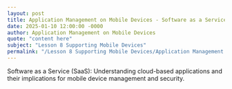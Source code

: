 ```yaml
---
layout: post
title: Application Management on Mobile Devices - Software as a Service SaaS
date: 2025-01-10 12:00:00 -0000
author: Application Management on Mobile Devices
quote: "content here"
subject: "Lesson 8 Supporting Mobile Devices"
permalink: "/Lesson 8 Supporting Mobile Devices/Application Management on Mobile Devices/Application Management on Mobile Devices - Software as a Service SaaS"
---
```


Software as a Service (SaaS): Understanding cloud-based applications and their implications for mobile device management and security.
